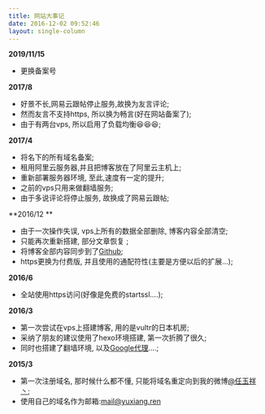 ```yaml
---
title: 网站大事记
date: 2016-12-02 09:52:46
layout: single-column
---
```




**2019/11/15**

- 更换备案号

**2017/8**

- 好景不长,网易云跟帖停止服务,故换为友言评论;
- 然而友言不支持https, 所以换为畅言(好在网站备案了);
- 由于有两台vps, 所以启用了负载均衡😆😆😆;

**2017/4**

- 将名下的所有域名备案;
- 租用阿里云服务器,并且把博客放在了阿里云主机上;
- 重新部署服务器环境, 至此,速度有一定的提升;
- 之前的vps只用来做翻墙服务;
- 由于多说评论将停止服务, 故换成了网易云跟帖;

**2016/12 **

- 由于一次操作失误, vps上所有的数据全部删除, 博客内容全部清空;
- 只能再次重新搭建, 部分文章恢复 ;
- 将博客全部内容同步到了<a href="https://github.com/shlyren/shlyren.github.io">Github</a>;
- https更换为付费版, 并且使用的通配符性(主要是方便以后的扩展...);

**2016/6**

- 全站使用https访问(好像是免费的startssl....);

**2016/3**
- 第一次尝试在vps上搭建博客, 用的是vultr的日本机房;
- 采纳了朋友的建议使用了hexo环境搭建, 第一次折腾了很久;
- 同时也搭建了翻墙环境, 以及<a href="https://google.yuxiang.ren">Google代理</a>....;

**2015/3**

- 第一次注册域名, 那时候什么都不懂, 只能将域名重定向到我的微博<a href="http://weibo.com/shlyjen">@任玉祥丶</a>;
- 使用自己的域名作为邮箱:<a href="mailto:mail@yuxiang.ren">mail@yuxiang.ren</a>